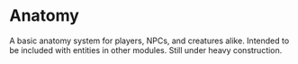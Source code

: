 # Anatomy
A basic anatomy system for players, NPCs, and creatures alike. Intended to be included with entities in other modules. Still under heavy construction.
